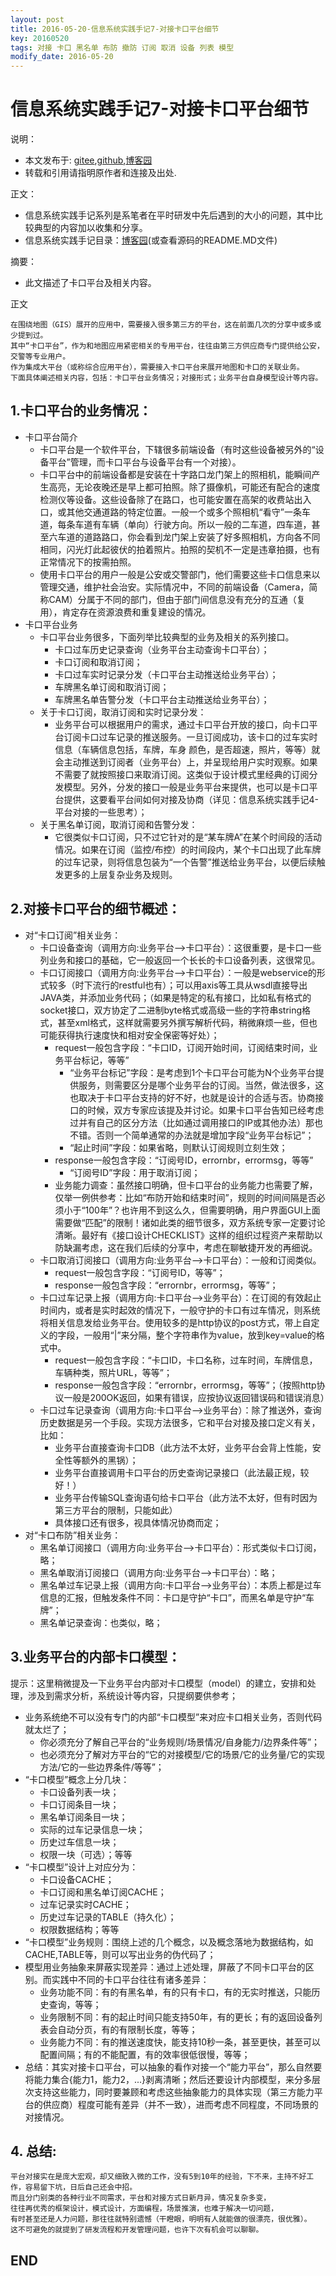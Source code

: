 ```yaml
---
layout: post
title: 2016-05-20-信息系统实践手记7-对接卡口平台细节
key: 20160520
tags: 对接 卡口 黑名单 布防 撤防 订阅 取消 设备 列表 模型
modify_date: 2016-05-20
---
```




# 信息系统实践手记7-对接卡口平台细节

说明：
* 本文发布于: [gitee](http://freelogic.gitee.io/webpost/),[github](https://freelogic.github.io/),[博客园](http://www.cnblogs.com/taichu/)
* 转载和引用请指明原作者和连接及出处.

正文：
* 信息系统实践手记系列是系笔者在平时研发中先后遇到的大小的问题，其中比较典型的内容加以收集和分享。
* 信息系统实践手记目录：[博客园](http://www.cnblogs.com/taichu/p/5305603.html)(或查看源码的README.MD文件) 

摘要：
* 此文描述了卡口平台及相关内容。


正文

``` 
在围绕地图（GIS）展开的应用中，需要接入很多第三方的平台，这在前面几次的分享中或多或少提到过。
其中“卡口平台”，作为和地图应用紧密相关的专用平台，往往由第三方供应商专门提供给公安，交警等专业用户。
作为集成大平台（或称综合应用平台），需要接入卡口平台来展开地图和卡口的关联业务。
下面具体阐述相关内容，包括：卡口平台业务情况；对接形式；业务平台自身模型设计等内容。
```

## 1.卡口平台的业务情况：
* 卡口平台简介
  * 卡口平台是一个软件平台，下辖很多前端设备（有时这些设备被另外的“设备平台”管理，而卡口平台与设备平台有一个对接）。
  * 卡口平台中的前端设备都是安装在十字路口龙门架上的照相机，能瞬间产生高亮，无论夜晚还是早上都可拍照。除了摄像机，可能还有配合的速度检测仪等设备。这些设备除了在路口，也可能安置在高架的收费站出入口，或其他交通道路的特定位置。一般一个或多个照相机“看守”一条车道，每条车道有车辆（单向）行驶方向。所以一般的二车道，四车道，甚至六车道的道路路口，你会看到龙门架上安装了好多照相机，方向各不同相同，闪光灯此起彼伏的拍着照片。拍照的契机不一定是违章拍摄，也有正常情况下的按需拍照。
  * 使用卡口平台的用户一般是公安或交警部门，他们需要这些卡口信息来以管理交通，维护社会治安。实际情况中，不同的前端设备（Camera，简称CAM）分属于不同的部门，但由于部门间信息没有充分的互通（复用），肯定存在资源浪费和重复建设的情况。
* 卡口平台业务
  * 卡口平台业务很多，下面列举比较典型的业务及相关的系列接口。
      * 卡口过车历史记录查询（业务平台主动查询卡口平台）；
      * 卡口订阅和取消订阅；
      * 卡口过车实时记录分发（卡口平台主动推送给业务平台）；
      * 车牌黑名单订阅和取消订阅；
      * 车牌黑名单告警分发（卡口平台主动推送给业务平台）；
  * 关于卡口订阅，取消订阅和实时记录分发：
      * 业务平台可以根据用户的需求，通过卡口平台开放的接口，向卡口平台订阅卡口过车记录的推送服务。一旦订阅成功，该卡口的过车实时信息（车辆信息包括，车牌，车身 颜色，是否超速，照片，等等）就会主动推送到订阅者（业务平台）上，并呈现给用户实时观察。如果不需要了就按照接口来取消订阅。这类似于设计模式里经典的订阅分发模型。另外，分发的接口一般是业务平台来提供，也可以是卡口平台提供，这要看平台间如何对接及协商（详见：信息系统实践手记4-平台对接的一些思考）；
  * 关于黑名单订阅，取消订阅和告警分发：
      * 它很类似卡口订阅，只不过它针对的是“某车牌A”在某个时间段的活动情况。如果在订阅（监控/布控）的时间段内，某个卡口出现了此车牌的过车记录，则将信息包装为“一个告警”推送给业务平台，以便后续触发更多的上层复杂业务及规则。 

## 2.对接卡口平台的细节概述：

* 对“卡口订阅”相关业务：
  * 卡口设备查询（调用方向:业务平台-->卡口平台）：这很重要，是卡口一些列业务和接口的基础，它一般返回一个长长的卡口设备列表，这很常见。
  * 卡口订阅接口（调用方向:业务平台-->卡口平台）：一般是webservice的形式较多（时下流行的restful也有）；可以用axis等工具从wsdl直接导出JAVA类，并添加业务代码；（如果是特定的私有接口，比如私有格式的socket接口，双方协定了二进制byte格式或高级一些的字符串string格式，甚至xml格式，这样就需要另外撰写解析代码，稍微麻烦一些，但也可能获得执行速度快和相对安全保密等好处）；
      * request一般包含字段：“卡口ID，订阅开始时间，订阅结束时间，业务平台标记，等等”
          * “业务平台标记”字段：是考虑到1个卡口平台可能为N个业务平台提供服务，则需要区分是哪个业务平台的订阅。当然，做法很多，这也取决于卡口平台支持的好不好，也就是设计的合适与否。协商接口的时候，双方专家应该提及并讨论。如果卡口平台告知已经考虑过并有自己的区分方法（比如通过调用接口的IP或其他办法）那也不错。否则一个简单通常的办法就是增加字段“业务平台标记”；
          * “起止时间”字段：如果省略，则默认订阅规则立刻生效；
      * response一般包含字段：“订阅号ID，errornbr，errormsg，等等”
          * “订阅号ID”字段：用于取消订阅；
      * 业务能力调查：虽然接口明确，但卡口平台的业务能力也需要了解，仅举一例供参考：比如“布防开始和结束时间”，规则的时间间隔是否必须小于“100年”？也许用不到这么久，但需要明确，用户界面GUI上面需要做“匹配”的限制！诸如此类的细节很多，双方系统专家一定要讨论清晰。最好有《接口设计CHECKLIST》这样的组织过程资产来帮助以防缺漏考虑，这在我们后续的分享中，考虑在聊敏捷开发的再细说。
  * 卡口取消订阅接口（调用方向:业务平台-->卡口平台）：一般和订阅类似。
      * request一般包含字段：“订阅号ID，等等”；
      * response一般包含字段：“errornbr，errormsg，等等”；
  * 卡口过车记录上报（调用方向:卡口平台-->业务平台）：在订阅的有效起止时间内，或者是实时起效的情况下，一般守护的卡口有过车情况，则系统将相关信息发给业务平台。使用较多的是http协议的post方式，带上自定义的字段，一般用“|”来分隔，整个字符串作为value，放到key=value的格式中。
      * request一般包含字段：“卡口ID，卡口名称，过车时间，车牌信息，车辆种类，照片URL，等等”；
      * response一般包含字段：“errornbr，errormsg，等等”；（按照http协议一般是200OK返回，如果有错误，应按协议返回错误码和错误消息）
  * 卡口过车记录查询（调用方向:卡口平台-->业务平台）：除了推送外，查询历史数据是另一个手段。实现方法很多，它和平台对接及接口定义有关，比如：
      * 业务平台直接查询卡口DB（此方法不太好，业务平台会背上性能，安全性等额外的黑锅）；
      * 业务平台直接调用卡口平台的历史查询记录接口（此法最正规，较好！）
      * 业务平台传输SQL查询语句给卡口平台（此方法不太好，但有时因为第三方平台的限制，只能如此）
      * 具体接口还有很多，视具体情况协商而定；
* 对“卡口布防”相关业务：
  * 黑名单订阅接口（调用方向:业务平台-->卡口平台）：形式类似卡口订阅，略；
  * 黑名单取消订阅接口（调用方向:业务平台-->卡口平台）：略；
  * 黑名单过车记录上报（调用方向:卡口平台-->业务平台）：本质上都是过车信息的汇报，但触发条件不同：卡口是守护“卡口”，而黑名单是守护“车牌”；
  * 黑名单记录查询：也类似，略；
 

## 3.业务平台的内部卡口模型：
提示：这里稍微提及一下业务平台内部对卡口模型（model）的建立，安排和处理，涉及到需求分析，系统设计等内容，只提纲要供参考；

* 业务系统绝不可以没有专门的内部“卡口模型”来对应卡口相关业务，否则代码就太烂了；
  * 你必须充分了解自己平台的“业务规则/场景情况/自身能力/边界条件等”；
  * 也必须充分了解对方平台的“它的对接模型/它的场景/它的业务量/它的实现方法/它的一些边界条件/等等”；
* “卡口模型”概念上分几块：
  * 卡口设备列表一块；
  * 卡口订阅条目一块；
  * 黑名单订阅条目一块；
  * 实际的过车记录信息一块；
  * 历史过车信息一块；
  * 权限一块（可选）；等等
* “卡口模型”设计上对应分为：
  * 卡口设备CACHE；
  * 卡口订阅和黑名单订阅CACHE；
  * 过车记录实时CACHE；
  * 历史过车记录的TABLE（持久化）；
  * 权限数据结构；等等
* “卡口模型”业务规则：围绕上述的几个概念，以及概念落地为数据结构，如CACHE,TABLE等，则可以写出业务的伪代码了；
* 模型用业务抽象来屏蔽实现差异：通过上述处理，屏蔽了不同卡口平台的区别。而实践中不同的卡口平台往往有诸多差异：
  * 业务功能不同：有的有黑名单，有的只有卡口，有的无实时推送，只能历史查询，等等；
  * 业务限制不同：有的起止时间只能支持50年，有的更长；有的返回设备列表会自动分页，有的有限制长度，等等；
  * 业务能力不同：有的推送速度快，能支持10秒一条，甚至更快，甚至可以配置间隔；有的不能配置，有的效率很低很慢，等等；
* 总结：其实对接卡口平台，可以抽象的看作对接一个“能力平台”，那么自然要将能力集合{能力1，能力2，...}剥离清晰；然后还要设计内部模型，来分多层次支持这些能力，同时要兼顾和考虑这些抽象能力的具体实现（第三方能力平台的供应商）程度可能有差异（并不一致），进而考虑不同程度，不同场景的对接情况。
 

## 4. 总结:

```
平台对接实在是庞大宏观，却又细致入微的工作，没有5到10年的经验，下不来，主持不好工作，容易留下坑，日后自己还会中招。
而且分门别类的各种行业不同需求，平台和对接方式日新月异，情况复杂多变，
往往再优秀的框架设计，模式设计，方面编程，场景推演，也难于解决一切问题，
有时甚至还是人力问题，那往往就特别遗憾（干瞪眼，明明有人就能做的很漂亮，很优雅）。
这不可避免的就提到了研发流程和开发管理问题，也许下次有机会可以聊聊。
```

## END